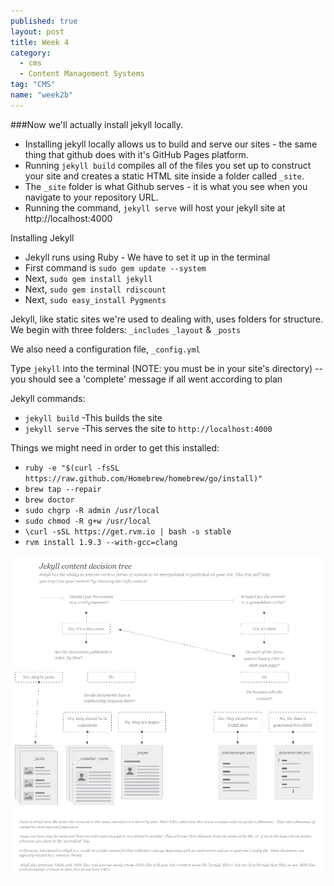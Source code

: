 ```yaml
---
published: true
layout: post
title: Week 4
category: 
  - cms
  - Content Management Systems
tag: "CMS"
name: "week2b"
---
```


###Now we'll actually install jekyll locally. 

* Installing jekyll locally allows us to build and serve our sites - the same thing that github does with it's GitHub Pages platform. 
* Running `jekyll build` compiles all of the files you set up to construct your site and creates a static HTML site inside a folder called `_site`. 
* The `_site` folder is what Github serves - it is what you see when you navigate to your repository URL. 
* Running the command, `jekyll serve` will host your jekyll site at http://localhost:4000

Installing Jekyll

* Jekyll runs using Ruby - We have to set it up in the terminal
* First command is `sudo gem update --system`
* Next, `sudo gem install jekyll`
* Next, `sudo gem install rdiscount`
* Next, `sudo easy_install Pygments`

Jekyll, like static sites we're used to dealing with, uses folders for structure. We begin with three folders: `_includes` `_layout` & `_posts`

We also need a configuration file, `_config.yml`

Type `jekyll` into the terminal (NOTE: you must be in your site's directory) -- you should see a 'complete' message if all went according to plan

Jekyll commands:

* `jekyll build` -This builds the site
* `jekyll serve` -This serves the site to `http://localhost:4000`

Things we might need in order to get this installed:

* `ruby -e "$(curl -fsSL https://raw.github.com/Homebrew/homebrew/go/install)"`
* `brew tap --repair`
* `brew doctor`
* `sudo chgrp -R admin /usr/local`
* `sudo chmod -R g+w /usr/local`
* `\curl -sSL https://get.rvm.io | bash -s stable`
* `rvm install 1.9.3 --with-gcc=clang`

![jkl](media/jekyllContentDecisionTree.png)